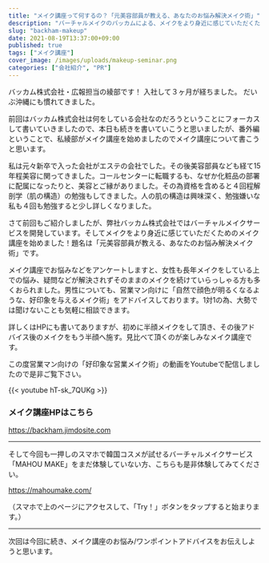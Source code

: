 ```yaml
---
title: "メイク講座って何するの？「元美容部員が教える、あなたのお悩み解決メイク術」"
description: "バーチャルメイクのバッカムによる、メイクをより身近に感じていただくためのメイク講座を始めました。「元美容部員が教える、あなたのお悩み解決メイク術」"
slug: "backham-makeup"
date: 2021-08-19T13:37:00+09:00
published: true
tags: ["メイク講座"]
cover_image: /images/uploads/makeup-seminar.png
categories: ["会社紹介", "PR"]
---
```

バッカム株式会社・広報担当の綾部です！
入社して３ヶ月が経ちました。
だいぶ沖縄にも慣れてきました。

前回はバッカム株式会社は何をしている会社なのだろうということにフォーカスして書いていきましたので、本日も続きを書いていこうと思いましたが、番外編ということで、私綾部がメイク講座を始めましたのでメイク講座について書こうと思います。

私は元々新卒で入った会社がエステの会社でした。その後美容部員なども経て15年程美容に関ってきました。コールセンターに転職するも、なぜか化粧品の部署に配属になったりと、美容とご縁がありました。その為資格を含めると４回程解剖学（肌の構造）の勉強もしてきました。人の肌の構造は興味深く、勉強嫌いな私も４回も勉強すると少し詳しくなりました。

さて前回もご紹介しましたが、弊社バッカム株式会社ではバーチャルメイクサービスを開発しています。そしてメイクをより身近に感じていただくためのメイク講座を始めました！題名は「元美容部員が教える、あなたのお悩み解決メイク術」です。

メイク講座でお悩みなどをアンケートしますと、女性も長年メイクをしている上での悩み、疑問などが解決されずそのままのメイクを続けていらっしゃる方も多くおられました。男性についても、営業マン向けに「自然で顔色が明るくなるような、好印象を与えるメイク術」をアドバイスしております。1対1の為、大勢では聞けないことも気軽に相談できます。

詳しくはHPにも書いてありますが、初めに半顔メイクをして頂き、その後アドバイス後のメイクをもう半顔へ施す。見比べて頂くのが楽しみなメイク講座です。

この度営業マン向けの「好印象な営業メイク術」の動画をYoutubeで配信しましたので是非ご覧下さい。

{{< youtube hT-sk_7QUKg >}}



### メイク講座HPはこちら

https://backham.jimdosite.com

- - -

そして今回も一押しのスマホで韓国コスメが試せるバーチャルメイクサービス
「MAHOU MAKE」をまだ体験していない方、こちらも是非体験してみてください。

https://mahoumake.com/

（スマホで上のページにアクセスして、「Try！」ボタンをタップすると始まります。）

- - -

次回は今回に続き、メイク講座のお悩み/ワンポイントアドバイスをお伝えしようと思います。
 
